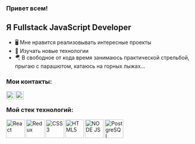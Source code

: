 ### Привет всем! 

## Я Fullstack JavaScript Developer
- 🖥️ Мне нравится реализовывать интересные проекты
- 📖 Изучать новые технологии
- 🪂 В свободное от кода время занимаюсь практической стрельбой,
  прыгаю с парашютом, катаюсь на горных лыжах...

### Мои контакты:

[<img align="left" alt="Telegram" width="22px" src="https://upload.wikimedia.org/wikipedia/commons/thumb/8/82/Telegram_logo.svg/2048px-Telegram_logo.svg.png">][telegram]
[<img align="left" alt="Linkedin" width="22px" src="https://upload.wikimedia.org/wikipedia/commons/thumb/8/81/LinkedIn_icon.svg/2048px-LinkedIn_icon.svg.png">][linkedin]

<br/>

### Мой стек технологий:

<img align="left" alt="React" width="50px" src="https://cdn.freebiesupply.com/logos/thumbs/2x/react-1-logo.png">
<img align="left" alt="Redux" width="50px" src="https://assets.stickpng.com/thumbs/62c536ab3a321dd181302f81.png">
<img align="left" alt="CSS3" width="50px" src="https://e7.pngegg.com/pngimages/893/87/png-clipart-web-development-html-cascading-style-sheets-css3-bootstrap-minimalist-resume-blue-angle-thumbnail.png">
<img align="left" alt="HTML5" width="50px" src="https://www.citypng.com/public/uploads/preview/html5-logo-icon-3d-hd-png-11664330368ddgc1rombr.png">
<img align="left" alt="NODE JS" width="50px" src="https://img2.freepng.ru/20180425/jrw/kisspng-node-js-javascript-web-application-express-js-comp-5ae0f84e2a4242.1423638015246930701731.jpg">
<img align="left" alt="PostgreSQL" width="50px" src="https://w7.pngwing.com/pngs/358/849/png-transparent-postgresql-database-logo-database-symbol-blue-text-logo-thumbnail.png">

<br/>
<br/>

[telegram]:https://t.me/FreeLifeWeb
[linkedin]:https://www.linkedin.com/in/anton-uvarov-8a61b125b/
